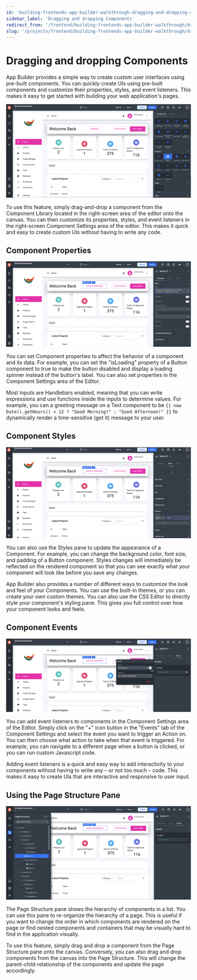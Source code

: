 ```yaml
---
id: 'building-frontends-app-builder-walkthrough-dragging-and-dropping-components'
sidebar_label: 'Dragging and dropping Components'
redirect_from: '/frontend/building-frontends-app-builder-walkthrough/dragging-and-dropping-components'
slug: '/projects/frontend/building-frontends-app-builder-walkthrough/dragging-and-dropping-components'
---
```


# Dragging and dropping Components

App Builder provides a simple way to create custom user interfaces using pre-built components. You can quickly create UIs using pre-built components and customize their properties, styles, and event listeners. This makes it easy to get started with building your web application's pages.

![The App Builder Component Library](./_images/ab-component-library-2.png)

To use this feature, simply drag-and-drop a component from the Component Library located in the right-screen area of the editor onto the canvas. You can then customize its properties, styles, and event listeners in the right-screen Component Settings area of the editor. This makes it quick and easy to create custom UIs without having to write any code.

## Component Properties

![App Builder's Component Properties](./_images/ab-component-settings-properties-1.png)

You can set Component properties to affect the behavior of a component and its data. For example, you can set the "isLoading" property of a Button component to true to make the button disabled and display a loading spinner instead of the button's label. You can also set properties in the Component Settings area of the Editor.

Most inputs are Handlebars enabled, meaning that you can write expressions and use functions inside the inputs to determine values. For example, you can a greeting message on a Text component to be `{{ new Date().getHours() < 12 ? "Good Morning!" : "Good Afternoon!" }}` to dynamically render a time-sensitive (get it) message to your user.

## Component Styles

![App Builders Component Styles](./_images/ab-component-settings-styles-1.png)

You can also use the Styles pane to update the appearance of a Component. For example, you can change the background color, font size, and padding of a Button component. Styles changes will immediately be reflected on the rendered component so that you can see exactly what your component will look like before you save any changes.

App Builder also provides a number of different ways to customize the look and feel of your Components. You can use the built-in themes, or you can create your own custom themes. You can also use the CSS Editor to directly style your component's styling pane. This gives you full control over how your component looks and feels.

## Component Events

![App Builder's Component Events](./_images/ab-component-settings-events-1.png)

You can add event listeners to components in the Component Settings area of the Editor. Simply click on the "+" icon button in the "Events" tab of the Component Settings and select the event you want to trigger an Action on. You can then choose what action to take when that event is triggered. For example, you can navigate to a different page when a button is clicked, or you can run custom Javascript code.

Adding event listeners is a quick and easy way to add interactivity to your components without having to write any – or not too much – code. This makes it easy to create UIs that are interactive and responsive to user input.

## Using the Page Structure Pane

![Using the page structure in App Builder](./_images/ab-page-structure-1.png)

The Page Structure pane shows the hierarchy of components in a list. You can use this pane to re-organize the hierarchy of a page. This is useful if you want to change the order in which components are rendered on the page or find nested components and containers that may be visually hard to find in the application visually.

To use this feature, simply drag and drop a component from the Page Structure pane onto the canvas. Conversely, you can also drag and drop components from the canvas into the Page Structure. This will change the parent-child relationship of the components and update the page accordingly.
